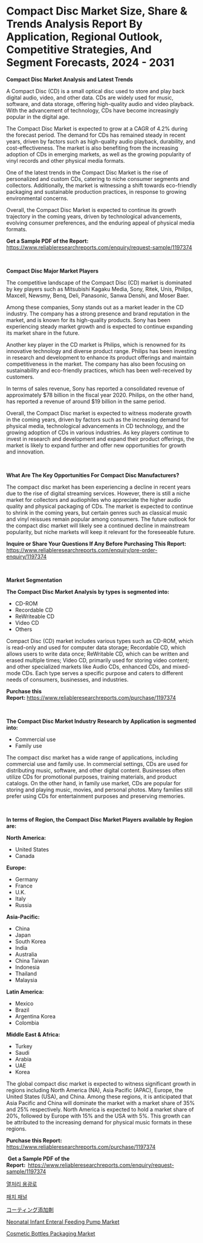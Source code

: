 <p><h1>Compact Disc Market Size, Share & Trends Analysis Report By Application, Regional Outlook, Competitive Strategies, And Segment Forecasts, 2024 - 2031</h1></p><p><strong>Compact Disc Market Analysis and Latest Trends</strong></p>
<p><p>A Compact Disc (CD) is a small optical disc used to store and play back digital audio, video, and other data. CDs are widely used for music, software, and data storage, offering high-quality audio and video playback. With the advancement of technology, CDs have become increasingly popular in the digital age.</p><p>The Compact Disc Market is expected to grow at a CAGR of 4.2% during the forecast period. The demand for CDs has remained steady in recent years, driven by factors such as high-quality audio playback, durability, and cost-effectiveness. The market is also benefiting from the increasing adoption of CDs in emerging markets, as well as the growing popularity of vinyl records and other physical media formats.</p><p>One of the latest trends in the Compact Disc Market is the rise of personalized and custom CDs, catering to niche consumer segments and collectors. Additionally, the market is witnessing a shift towards eco-friendly packaging and sustainable production practices, in response to growing environmental concerns.</p><p>Overall, the Compact Disc Market is expected to continue its growth trajectory in the coming years, driven by technological advancements, evolving consumer preferences, and the enduring appeal of physical media formats.</p></p>
<p><strong>Get a Sample PDF of the Report:&nbsp;</strong> <a href="https://www.reliableresearchreports.com/enquiry/request-sample/1197374">https://www.reliableresearchreports.com/enquiry/request-sample/1197374</a></p>
<p>&nbsp;</p>
<p><strong>Compact Disc Major Market Players</strong></p>
<p><p>The competitive landscape of the Compact Disc (CD) market is dominated by key players such as Mitsubishi Kagaku Media, Sony, Ritek, Unis, Philips, Maxcell, Newsmy, Benq, Deli, Panasonic, Sanwa Denshi, and Moser Baer. </p><p>Among these companies, Sony stands out as a market leader in the CD industry. The company has a strong presence and brand reputation in the market, and is known for its high-quality products. Sony has been experiencing steady market growth and is expected to continue expanding its market share in the future.</p><p>Another key player in the CD market is Philips, which is renowned for its innovative technology and diverse product range. Philips has been investing in research and development to enhance its product offerings and maintain competitiveness in the market. The company has also been focusing on sustainability and eco-friendly practices, which has been well-received by customers.</p><p>In terms of sales revenue, Sony has reported a consolidated revenue of approximately $78 billion in the fiscal year 2020. Philips, on the other hand, has reported a revenue of around $19 billion in the same period. </p><p>Overall, the Compact Disc market is expected to witness moderate growth in the coming years, driven by factors such as the increasing demand for physical media, technological advancements in CD technology, and the growing adoption of CDs in various industries. As key players continue to invest in research and development and expand their product offerings, the market is likely to expand further and offer new opportunities for growth and innovation.</p></p>
<p>&nbsp;</p>
<p><strong>What Are The Key Opportunities For Compact Disc Manufacturers?</strong></p>
<p><p>The compact disc market has been experiencing a decline in recent years due to the rise of digital streaming services. However, there is still a niche market for collectors and audiophiles who appreciate the higher audio quality and physical packaging of CDs. The market is expected to continue to shrink in the coming years, but certain genres such as classical music and vinyl reissues remain popular among consumers. The future outlook for the compact disc market will likely see a continued decline in mainstream popularity, but niche markets will keep it relevant for the foreseeable future.</p></p>
<p><strong>Inquire or Share Your Questions If Any Before Purchasing This Report:</strong> <a href="https://www.reliableresearchreports.com/enquiry/pre-order-enquiry/1197374">https://www.reliableresearchreports.com/enquiry/pre-order-enquiry/1197374</a></p>
<p>&nbsp;</p>
<p><strong>Market Segmentation</strong></p>
<p><strong>The Compact Disc Market Analysis by types is segmented into:</strong></p>
<p><ul><li>CD-ROM</li><li>Recordable CD</li><li>ReWriteable CD</li><li>Video CD</li><li>Others</li></ul></p>
<p><p>Compact Disc (CD) market includes various types such as CD-ROM, which is read-only and used for computer data storage; Recordable CD, which allows users to write data once; ReWritable CD, which can be written and erased multiple times; Video CD, primarily used for storing video content; and other specialized markets like Audio CDs, enhanced CDs, and mixed-mode CDs. Each type serves a specific purpose and caters to different needs of consumers, businesses, and industries.</p></p>
<p><strong>Purchase this Report:&nbsp;</strong><a href="https://www.reliableresearchreports.com/purchase/1197374">https://www.reliableresearchreports.com/purchase/1197374</a></p>
<p>&nbsp;</p>
<p><strong>The Compact Disc Market Industry Research by Application is segmented into:</strong></p>
<p><ul><li>Commercial use</li><li>Family use</li></ul></p>
<p><p>The compact disc market has a wide range of applications, including commercial use and family use. In commercial settings, CDs are used for distributing music, software, and other digital content. Businesses often utilize CDs for promotional purposes, training materials, and product catalogs. On the other hand, in family use market, CDs are popular for storing and playing music, movies, and personal photos. Many families still prefer using CDs for entertainment purposes and preserving memories.</p></p>
<p>&nbsp;</p>
<p><strong>In terms of Region, the Compact Disc Market Players available by Region are:</strong></p>
<p>
    <p> <strong> North America: </strong>
        <ul>
            <li>United States</li>
            <li>Canada</li>
        </ul>
        </p> 
    <p> <strong> Europe: </strong>
        <ul>
            <li>Germany</li>
            <li>France</li>
            <li>U.K.</li>
            <li>Italy</li>
            <li>Russia</li>
        </ul>
        </p> 
    <p> <strong> Asia-Pacific: </strong>
        <ul>
            <li>China</li>
            <li>Japan</li>
            <li>South Korea</li>
            <li>India</li>
            <li>Australia</li>
            <li>China Taiwan</li>
            <li>Indonesia</li>
            <li>Thailand</li>
            <li>Malaysia</li>
        </ul>
        </p> 
    <p> <strong> Latin America: </strong>
        <ul>
            <li>Mexico</li>
            <li>Brazil</li>
            <li>Argentina Korea</li>
            <li>Colombia</li>
        </ul>
        </p> 
    <p> <strong> Middle East & Africa: </strong>
        <ul>
            <li>Turkey</li>
            <li>Saudi</li>
            <li>Arabia</li>
            <li>UAE</li>
            <li>Korea</li>
        </ul>
    </p>
    </p>
<p><p>The global compact disc market is expected to witness significant growth in regions including North America (NA), Asia Pacific (APAC), Europe, the United States (USA), and China. Among these regions, it is anticipated that Asia Pacific and China will dominate the market with a market share of 35% and 25% respectively. North America is expected to hold a market share of 20%, followed by Europe with 15% and the USA with 5%. This growth can be attributed to the increasing demand for physical music formats in these regions.</p></p>
<p><strong>Purchase this Report: </strong><a href="https://www.reliableresearchreports.com/purchase/1197374">https://www.reliableresearchreports.com/purchase/1197374</a></p>
<p>&nbsp;<strong>Get a Sample PDF of the Report:&nbsp;&nbsp;</strong><a href="https://www.reliableresearchreports.com/enquiry/request-sample/1197374">https://www.reliableresearchreports.com/enquiry/request-sample/1197374</a></p>
<p><strong></strong></p>
<p><p><a href="https://github.com/bvubpqd5241630/Market-Research-Report-List-1/blob/main/41318443929.md">열처리 용광로</a></p><p><a href="https://github.com/khytkeqagplkzqvh/Market-Research-Report-List-1/blob/main/87078843930.md">패치 패널</a></p><p><a href="https://github.com/xemfu2379520/Market-Research-Report-List-1/blob/main/88483864326.md">コーティング添加剤</a></p><p><a href="https://issuu.com/reportprime-2/docs/neonatal-infant-enteral-feeding-pump-market-size-2">Neonatal Infant Enteral Feeding Pump Market</a></p><p><a href="https://github.com/fiixsa/Market-Research-Report-List-1/blob/main/cosmetic-bottles-packaging-market.md">Cosmetic Bottles Packaging Market</a></p></p>